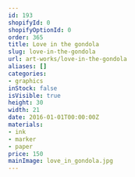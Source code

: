 ```yaml
---
id: 193
shopifyId: 0
shopifyOptionId: 0
order: 365
title: Love in the gondola
slug: love-in-the-gondola
url: art-works/love-in-the-gondola
aliases: []
categories:
- graphics
inStock: false
isVisible: true
height: 30
width: 21
date: 2016-01-01T00:00:00Z
materials:
- ink
- marker
- paper
price: 150
mainImage: love_in_gondola.jpg
---
```

